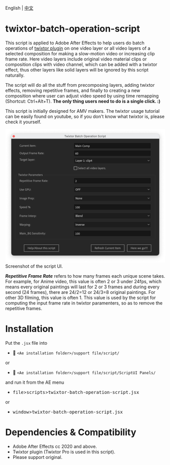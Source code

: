 English | [中文](README_CN.md)

# twixtor-batch-operation-script
This script is applied to Adobe After Effects to help users do batch operations of [twixtor plugin](https://revisionfx.com/products/twixtor/) on one video layer or all video layers of a selected composition for making a slow-motion video or increasing clip frame rate. Here video layers include original video material clips or composition clips with video channel, which can be added with a twixtor effect, thus other layers like solid layers will be ignored by this script naturally. 

The script will do all the stuff from precomposing layers, adding twixtor effects, removing repetitive frames, and finally to creating a new composition where user can adjust video speed by using time remapping (Shortcut: Ctrl+Alt+T). **The only thing users need to do is a single click. :)**

This script is initially designed for AMV makers. The twixtor usage tutorial can be easily found on youtube, so if you don't know what twixtor is, please check it yourself.

![screenshot](screenshot.png)<br>
Screenshot of the script UI. 

***Repetitive Frame Rate*** refers to how many frames each unique scene takes. For example, for Anime video, this value is often 2 or 3 under 24fps, which means every original paintings will last for 2 or 3 frames and during every second (24 frames), there are 24/2=12 or 24/3=8 original paintings. For other 3D filming, this value is often 1. This value is used by the script for computing the input frame rate in twixtor paramenters, so as to remove the repetitive frames.

# Installation
Put the ```.jsx``` file into

* :open_file_folder: ```<Ae installation folder>/support file/script/```

or

* :open_file_folder: ```<Ae installation folder>/support file/script/ScriptUI Panels/```

and run it from the AE menu

* <kbd>file</kbd>><kbd>scripts</kbd>><kbd>twixtor-batch-operation-script.jsx</kbd> 

or

* <kbd>window</kbd>><kbd>twixtor-batch-operation-script.jsx</kbd>

# Dependencies & Compatibility
* Adobe After Effects cc 2020 and above.
* Twixtor plugin (Twixtor Pro is used in this script). 
* Please support original.